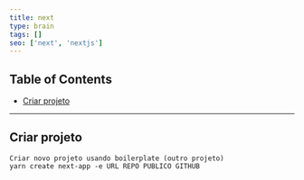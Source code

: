```yaml
---
title: next
type: brain
tags: []
seo: ['next', 'nextjs']
---
```


## Table of Contents

- [Criar projeto](#criar-projeto)


<a name="criar-projeto"></a>
<hr>

## Criar projeto

```
Criar novo projeto usando boilerplate (outro projeto)
yarn create next-app -e URL REPO PUBLICO GITHUB
```
